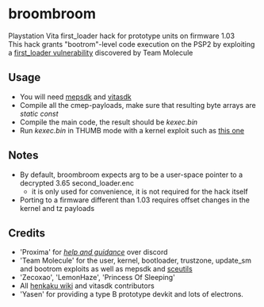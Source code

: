 # broombroom
Playstation Vita first_loader hack for prototype units on firmware 1.03
<br>This hack grants "bootrom"-level code execution on the PSP2 by exploiting a [first_loader vulnerability](https://wiki.henkaku.xyz/vita/Vulnerabilities#First_Loader_SLSK_buffer_overflow) discovered by Team Molecule
## Usage
- You will need [mepsdk](https://github.com/TeamMolecule/mepsdk) and [vitasdk](https://vitasdk.org/)
- Compile all the cmep-payloads, make sure that resulting byte arrays are *static const*
- Compile the main code, the result should be *kexec.bin*
- Run *kexec.bin* in THUMB mode with a kernel exploit such as [this one](https://github.com/mathieulh/PS-Vita-Early-Kernel-Exploit-Toolbox)
## Notes
- By default, broombroom expects arg to be a user-space pointer to a decrypted 3.65 second_loader.enc
  - it is only used for convenience, it is not required for the hack itself
- Porting to a firmware different than 1.03 requires offset changes in the kernel and tz payloads
## Credits
- 'Proxima' for [*help and guidance*](https://dictionary.cambridge.org/dictionary/english/spoon-feed) over discord
- 'Team Molecule' for the user, kernel, bootloader, trustzone, update_sm and bootrom exploits as well as mepsdk and [sceutils](https://github.com/TeamMolecule/sceutils)
- 'Zecoxao', 'LemonHaze', 'Princess Of Sleeping'
- All [henkaku wiki](https://wiki.henkaku.xyz/) and vitasdk contributors
- 'Yasen' for providing a type B prototype devkit and lots of electrons.
